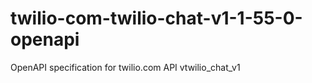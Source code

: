 # twilio-com-twilio-chat-v1-1-55-0-openapi
OpenAPI specification for twilio.com API vtwilio_chat_v1
